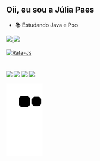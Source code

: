 ## Oii, eu sou a Júlia Paes

- 📚 Estudando Java e Poo

<div>
  <a href="https://github.com/juliapaes">
  <img height="180em" src="https://github-readme-stats.vercel.app/api?username=juliapaes&show_icons=true&theme=cobalt&include_all_commits=true&count_private=true"/>
  <img height="170em" src="https://github-readme-stats.vercel.app/api/top-langs/?username=juliapaes&layout=compact&langs_count=7&theme=cobalt"/>
  </div>
   
  <div style="display: inline_block"><br>
  <img align="center" alt="Rafa-Js" height="60" width="100" src="https://img.shields.io/badge/Java-ED8B00?style=for-the-badge&logo=java&logoColor=white">
  
  
</div>     
       
  
#
  <div>
    <a href="https://instagram.com/juliapaees_" target="_blank"><img src="https://img.shields.io/badge/-Instagram-%23E4405F?style=for-the-badge&logo=instagram&logoColor=white" target="_blank"></a>
     <a href="https://www.linkedin.com/in/julia-paes-pinheiro-529a11214/" target="_blank"><img src="https://img.shields.io/badge/-LinkedIn-%230077B5?style=for-the-badge&logo=linkedin&logoColor=white" target="_blank"></a> 
    <a href="mailto: jpaespinheiro@gmail.com" target="_blank"><img src="https://img.shields.io/badge/Gmail-D14836?style=for-the-badge&logo=gmail&logoColor=white" target="_blank"></a> 
    <a href="Julia Paes Pinheiro#9035" target="_blank"><img src="https://img.shields.io/badge/Discord-7289DA?style=for-the-badge&logo=discord&logoColor=white" target="_blank"></a>
    
  ![Snake animation](https://github.com/juliapaes/juliapaes/blob/output/github-contribution-grid-snake.svg)
 
    
  </div>

